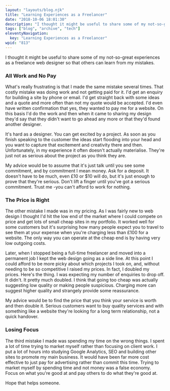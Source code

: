 ```yaml
---
layout: "layouts/blog.njk"
title: "Learning Experiences as a Freelancer"
date: "2018-10-06 18:01:30"
description: "I thought it might be useful to share some of my not-so-great experiences as a freelance web designer so that others can learn from my mistakes"
tags: ["blog", "archive", "tech"]
eleventyNavigation:
  key: "Learning Experiences as a Freelancer"
wpid: "813"
---
```


I thought it might be useful to share some of my not-so-great experiences as a freelance web designer so that others can learn from my mistakes.

<h3>All Work and No Pay</h3>
What's really frustrating is that I made the same mistake several times. That costly mistake was doing work and not getting paid for it. I'd get an enquiry for building a site by phone or email. I'd get straight back with some ideas and a quote and more often than not my quote would be accepted. I'd even have written confirmation that yes, they wanted to pay me for a website. On this basis I'd do the work and then when it came to sharing my design they'd say that they didn't want to go ahead any more or that they'd found another designer.

It's hard as a designer. You can get excited by a project. As soon as you finish speaking to the customer the ideas start flooding into your head and you want to capture that excitement and creativity there and then. Unfortunately, in my experience it often doesn't actually materialise. They're just not as serious about the project as you think they are.

My advice would be to assume that it's just talk until you see some commitment, and by commitment I mean money. Ask for a deposit. It doesn't have to be much, even £10 or $10 will do, but it's just enough to prove that they're serious. Don't lift a finger until you've got a serious commitment. Trust me -you can't afford to work for nothing.

<h3>The Price is Right</h3>
The other mistake I made was in my pricing. As I was fairly new to web design I thought I'd hit the low end of the market where I could compete on price and get lots of small cheap sites in my portfolio. It worked well for some customers but it's surprising how many people expect you to travel to see them at your expense when you're charging less than £100 for a website. The only way you can operate at the cheap end is by having very low outgoing costs.

Later, when I stopped being a full-time freelancer and moved into a permanent job I kept the web design going as a side line. At this point I could afford to be more picky about which projects I took on, and, without needing to be so competitive I raised my prices. In fact, I doubled my prices. Here's the thing. I was expecting my number of enquiries to drop off. It didn't. It pretty much doubled. I think that going too cheap was actually suggesting low quality or making people suspicious. Charging more can suggest higher quality and strangely provide some reassurance.

My advice would be to find the price that you think your service is worth and then double it. Serious customers want to buy quality services and with something like a website they're looking for a long term relationship, not a quick handover.

<h3>Losing Focus</h3>
The third mistake I made was spending my time on the wrong things. I spent a lot of time trying to market myself rather than focusing on client work. I put a lot of hours into studying Google Analytics, SEO and building other sites to promote my main business. It would have been far more cost effective to just pay for advertising rather than commit this time. Trying to market myself by spending time and not money was a false economy. Focus on what you're good at and pay others to do what they're good at.

Hope that helps someone.
